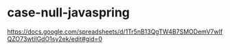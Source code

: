 # case-null-javaspring
https://docs.google.com/spreadsheets/d/1Tr5nB13QgTW4B7SMODemV7wIfQZO73wtilGdO1sy2ek/edit#gid=0
